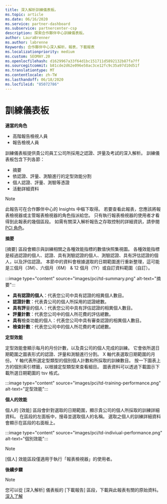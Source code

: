 ```yaml
---
title: 深入解析訓練儀表板。
ms.topic: article
ms.date: 06/16/2020
ms.service: partner-dashboard
ms.subservice: partnercenter-csp
description: 探索合作夥伴中心訓練儀表板。
author: LauraBrenner
ms.author: labrenne
Keywords: 合作夥伴中心深入解析，報表，下載報表
ms.localizationpriority: medium
ms.custom: SEOMAY.20
ms.openlocfilehash: d1629967a33f64d1bc151711d5892132b87fa7ff
ms.sourcegitcommit: b81cde2d62e096e58ac3ce12fc9c35a97d10d51f
ms.translationtype: MT
ms.contentlocale: zh-TW
ms.lasthandoff: 06/18/2020
ms.locfileid: "85072786"
---
```

# <a name="trainings-dashboard"></a>訓練儀表板

**適當的角色**
- 高階報告檢視人員
- 報告檢視人員

訓練儀表板提供貴公司員工公司所採用之認證、評量及考試的深入解析。 訓練儀表板包含下列各節：

- 摘要
- 依認證、評量、測驗進行的定型效能分割
- 個人認證、評量、測驗等憑證
- 活動詳細資料

>[!NOTE] 
>此報告可在合作夥伴中心的 Insights 中樞下取得。 若要查看此報表，您應該將報表檢視器或主管報表檢視器的角色指派給您。 只有執行報表檢視器的使用者才看得到此報表的幾個區段。 如需有關深入解析報告之存取控制的詳細資訊，請參閱[PCI 角色](pci-roles.md)。

**摘要**

[摘要] 區段會顯示與訓練相關之各種效能指標的數值快照集視圖。 各種效能指標是經過認證的個人、認證、具有測驗認證的個人、測驗認證、具有評估認證的個人，以及評估認證。 本節中的資料會根據選取的日期範圍進行重新整理，這可能是三個月（3M）、六個月（6M） & 12 個月（1Y）或自訂資料範圍（自訂）。 

:::image type="content" source="images/pci/td-summary.png" alt-text="摘要":::

- **具有認證的個人**：代表您公司中具有認證的相異個人數目。
- **認證計數**：代表貴公司的個人所採用的認證總數。
- **具有評**量的個人：代表您公司中具有評估認證的相異個人數目。 
- **評量計數**：代表您公司中的個人所花費的評估總數。
- **具有**檢查功能的個人：代表您公司中具有審查認證的相異個人數目。 
- **檢查計數**：代表您公司中的個人所花費的考試總數。

**定型效能**

定型效能會顯示每月的月份計數，以及貴公司的個人完成的訓練。 它會依所選日期範圍之圖表形式的認證、評量和測驗進行分割。 X 軸代表選取日期範圍的月份。 Y 軸代表所選定型類型的個別個人計數和所採取的訓練數目。 按一下圖表上方的個別索引標籤，以根據定型類型來查看細目。 圖表資料可以透過下載圖示下載所選日期範圍的 tsv 格式。

:::image type="content" source="images/pci/td-training-performance.png" alt-text="定型效能":::

**個人的效能**

個人的 [效能] 區段會針對選取的日期範圍，顯示貴公司的個人所採取的訓練詳細資料。 在區段的左面板中，搜尋並選取個人的名稱。 選取之個人的訓練詳細資料會顯示在區段的右面板上。

:::image type="content" source="images/pci/td-indiviual-performance.png" alt-text="個別效能":::

>[!NOTE] 
> [個人] 效能區段僅適用于執行「報表檢視器」的使用者。 

**後續步驟**

>[!NOTE] 
> 您可以從 [深入解析] 儀表板的 [下載報告] 區段，下載與此報表有關的原始資料。 [深入了解](pci-download-reports.md) 


